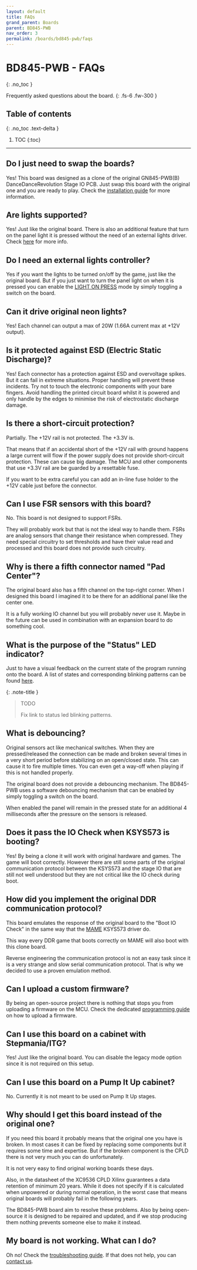 ```yaml
---
layout: default
title: FAQs
grand_parent: Boards
parent: BD845-PWB
nav_order: 3
permalink: /boards/bd845-pwb/faqs
---
```


# BD845-PWB - FAQs
{: .no_toc }

Frequently asked questions about the board.
{: .fs-6 .fw-300 }

## Table of contents
{: .no_toc .text-delta }

1. TOC
{:toc}

---

## Do I just need to swap the boards?

Yes! This board was designed as a clone of the original GN845-PWB(B) DanceDanceRevolution Stage IO PCB. Just swap this board with the original one and you are ready to play. Check the [installation guide] for more information.

## Are lights supported?

Yes! Just like the original board. There is also an additional feature that turn on the panel light it is pressed without the need of an external lights driver. Check [here][light on press mode] for more info.

## Do I need an external lights controller?

Yes if you want the lights to be turned on/off by the game, just like the original board. But if you just want to turn the panel light on when it is pressed you can enable the [LIGHT ON PRESS][light on press mode] mode by simply toggling a switch on the board.

## Can it drive original neon lights?

Yes! Each channel can output a max of 20W (1.66A current max at +12V output).

## Is it protected against ESD (Electric Static Discharge)?

Yes! Each connector has a protection against ESD and overvoltage spikes. But it can fail in extreme situations. Proper handling will prevent these incidents. Try not to touch the electronic components with your bare fingers. Avoid handling the printed circuit board whilst it is powered and only handle by the edges to minimise the risk of electrostatic discharge damage.

## Is there a short-circuit protection?

Partially. The +12V rail is not protected. The +3.3V is. 

That means that if an accidental short of the +12V rail with ground happens a large current will flow if the power supply does not provide short-circuit protection. These can cause big damage. The MCU and other components that use +3.3V rail are be guarded by a resettable fuse. 

If you want to be extra careful you can add an in-line fuse holder to the +12V cable just before the connector.

## Can I use FSR sensors with this board?

No. This board is not designed to support FSRs. 

They will probably work but that is not the ideal way to handle them. FSRs are analog sensors that change their resistance when compressed. They need special circuitry to set thresholds and have their value read and processed and this board does not provide such circuitry.

## Why is there a fifth connector named "Pad Center"?

The original board also has a fifth channel on the top-right corner. When I designed this board I imagined it to be there for an additional panel like the center one. 

It is a fully working IO channel but you will probably never use it. Maybe in the future can be used in combination with an expansion board to do something cool.

## What is the purpose of the "Status" LED indicator?

Just to have a visual feedback on the current state of the program running onto the board. A list of states and corresponding blinking patterns can be found [here]().

{: .note-title }
> TODO
>
> Fix link to status led blinking patterns.

## What is debouncing?

Original sensors act like mechanical switches. When they are pressed/released the connection can be made and broken several times in a very short period before stabilizing on an open/closed state. This can cause it to fire multiple times. You can even get a way-off when playing if this is not handled properly.

The original board does not provide a debouncing mechanism. The BD845-PWB uses a software debouncing mechanism that can be enabled by simply toggling a switch on the board.

When enabled the panel will remain in the pressed state for an additional 4 milliseconds after the pressure on the sensors is released.

## Does it pass the IO Check when KSYS573 is booting?

Yes! By being a clone it will work with original hardware and games. The game will boot correctly.
However there are still some parts of the original communication protocol between the KSYS573 and the
stage IO that are still not well understood but they are not critical like the IO check during boot.

## How did you implement the original DDR communication protocol?

This board emulates the response of the original board to the "Boot IO Check" in the same way that the [MAME] KSYS573 driver do.

This way every DDR game that boots correctly on MAME will also boot with this clone board. 

Reverse engineering the communication protocol is not an easy task since it is a very strange and slow serial communication protocol. That is why we decided to use a proven emulation method.

## Can I upload a custom firmware?

By being an open-source project there is nothing that stops you from uploading a firmware on the MCU.
Check the dedicated [programming guide] on how to upload a firmware.

## Can I use this board on a cabinet with Stepmania/ITG?

Yes! Just like the original board. You can disable the legacy mode option since it is not required on this setup.

## Can I use this board on a Pump It Up cabinet?

No. Currently it is not meant to be used on Pump It Up stages.

## Why should I get this board instead of the original one?

If you need this board it probably means that the original one you have is broken. In most cases it can be fixed by replacing some components but it requires some time and expertise. But if the broken component is the CPLD there is not very much you can do unfortunately. 

It is not very easy to find original working boards these days.

Also, in the datasheet of the XC9536 CPLD Xilinx guarantees a data retention of minimum 20 years. While it does not specify if it is calculated when unpowered or during normal operation, in the worst case that means original boards will probably fail in the following years.

The BD845-PWB board aim to resolve these problems. Also by being open-source it is designed to be repaired and updated, and if we stop producing them nothing prevents someone else to make it instead.

## My board is not working. What can I do?

Oh no! Check the [troubleshooting guide]. If that does not help, you can [contact us].

[installation guide]: /boards/bd845-pwb/installation
[light on press mode]: /boards/bd845-pwb#light-on-press
[programming guide]: /boards/bd845-pwb/programming
[troubleshooting guide]: /boards/bd845-pwb/troubleshooting
[contact us]: /contacts
[MAME]: https://www.mamedev.org/
